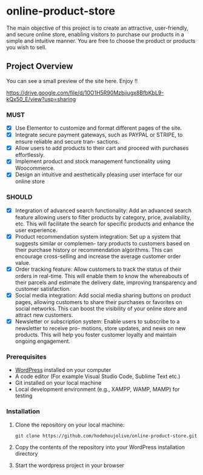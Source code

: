 # online-product-store
The main objective of this project is to create an attractive, user-friendly, and secure online store, enabling visitors to purchase our products in a simple and intuitive manner. You are free to choose the product or products you wish to sell.

## Project Overview
You can see a small preview of the site here. Enjoy !!

https://drive.google.com/file/d/10O1H5R90Mzbjiugx8BfbKbL9-kQx50_E/view?usp=sharing

### MUST

- [x] Use Elementor to customize and format different pages of the site. 
- [x] Integrate secure payment gateways, such as PAYPAL or STRIPE, to ensure reliable and secure tran- sactions. 
- [x] Allow users to add products to their cart and proceed with purchases effortlessly.
- [x] Implement product and stock management functionality using Woocommerce.
- [x] Design an intuitive and aesthetically pleasing user interface for our online store

### SHOULD

- [x] Integration of advanced search functionality: Add an advanced search feature allowing users to filter products by category, price, availability, etc. This will facilitate the search for specific products and enhance the user experience.
- [x] Product recommendation system integration: Set up a system that suggests similar or complemen- tary products to customers based on their purchase history or recommendation algorithms. This can encourage cross-selling and increase the average customer order value. 
- [x] Order tracking feature: Allow customers to track the status of their orders in real-time. This will enable them to know the whereabouts of their parcels and estimate the delivery date, improving transparency and customer satisfaction.
- [x] Social media integration: Add social media sharing buttons on product pages, allowing customers to share their purchases or favorites on social networks. This can boost the visibility of your online store and attract new customers. 
- [x] Newsletter or subscription system: Enable users to subscribe to a newsletter to receive pro- motions, store updates, and news on new products. This will help you foster customer loyalty and maintain ongoing engagement. 

### Prerequisites

- [WordPress](https://wordpress.org/) installed on your computer
- A code editor (For example Visual Studio Code, Sublime Text etc.)
- Git installed on your local machine
- Local development environment (e.g., XAMPP, WAMP, MAMP) for testing

### Installation

1. Clone the repository on your local machine:

   ```
   git clone https://github.com/hodehoujolive/online-product-store.git
   ```

2. Copy the contents of the repository into your WordPress installation directory

3. Start the wordpress project in your browser
